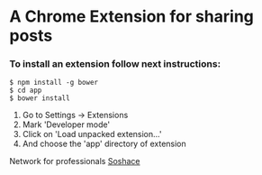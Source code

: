A Chrome Extension for sharing posts
================
### To install an extension follow next instructions: 

```shell
$ npm install -g bower 
$ cd app
$ bower install
```

1. Go to Settings -> Extensions
2. Mark 'Developer mode'
3. Click on 'Load unpacked extension...'
4. And choose the 'app' directory of extension

Network for professionals [Soshace](https://soshace.com)
